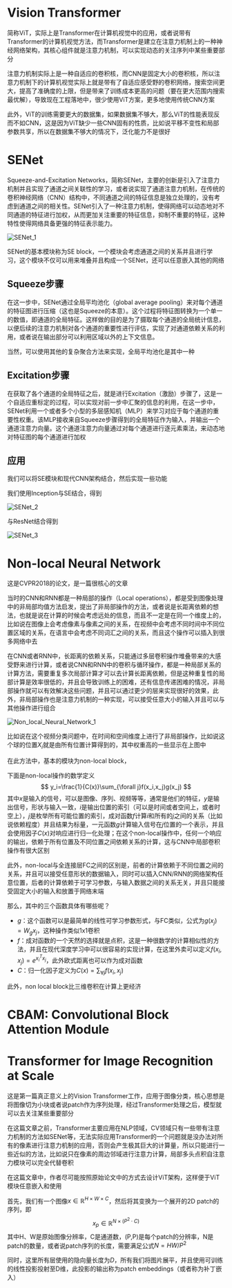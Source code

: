 # Vision Transformer

简称ViT，实际上是Transformer在计算机视觉中的应用，或者说带有Transformer的计算机视觉方法，而Transformer是建立在注意力机制上的一种神经网络架构，其核心组件就是注意力机制，可以实现动态的关注序列中某些重要部分

注意力机制实际上是一种自适应的卷积核，而CNN是固定大小的卷积核，所以注意力机制下的计算机视觉实际上就是带有了自适应感受野的卷积网络，搜索空间更大，提高了准确度的上限，但是带来了训练成本更高的问题（要在更大范围内搜索最优解），导致现在工程落地中，很少使用ViT方案，更多地使用传统CNN方案

此外，ViT的训练需要更大的数据集，如果数据集不够大，那么ViT的性能表现反而不如CNN，这是因为ViT缺少一些CNN固有的性质，比如说平移不变性和局部参数共享，所以在数据集不够大的情况下，泛化能力不是很好

# SENet

Squeeze-and-Excitation Networks，简称SENet，主要的创新是引入了注意力机制并且实现了通道之间关联性的学习，或者说实现了通道注意力机制，在传统的卷积神经网络（CNN）结构中，不同通道之间的特征信息是独立处理的，没有考虑到通道之间的相关性。SENet引入了一种注意力机制，使得网络可以动态地对不同通道的特征进行加权，从而更加关注重要的特征信息，抑制不重要的特征，这种特性使得网络具备更强的特征表示能力。

![SENet_1](.\assets\SENet_1.png)

SENet的基本模块称为SE block，一个模块会考虑通道之间的关系并且进行学习，这个模块不仅可以用来堆叠并且构成一个SENet，还可以任意嵌入其他的网络

## Squeeze步骤

在这一步中，SENet通过全局平均池化（global average pooling）来对每个通道的特征图进行压缩（这也是Squeeze的本意）。这个过程将特征图转换为一个单一的数值，即通道的全局特征。这样做的目的是为了摄取每个通道的全局统计信息，以便后续的注意力机制对各个通道的重要性进行评估，实现了对通道依赖关系的利用，或者说在输出部分可以利用区域以外的上下文信息。

当然，可以使用其他的复杂聚合方法来实现，全局平均池化是其中一种

## Excitation步骤

在获取了各个通道的全局特征之后，就是进行Excitation（激励）步骤了，这是一个自适应重标定的过程，可以实现对前一步中汇聚的信息的利用，在这一步中，SENet利用一个或者多个小型的多层感知机（MLP）来学习对应于每个通道的重要性权重。该MLP接收来自Squeeze步骤得到的全局特征作为输入，并输出一个通道注意力向量。这个通道注意力向量通过对每个通道进行逐元素乘法，来动态地对特征图的每个通道进行加权

## 应用

我们可以将SE模块和现代CNN架构结合，然后实现一些功能

我们使用Inception与SE结合，得到

![SENet_2](.\assets\SENet_2.png)

与ResNet结合得到

![SENet_3](.\assets\SENet_3.png)

# Non-local Neural Network

这是CVPR2018的论文，是一篇很核心的文章

当时的CNN和RNN都是一种局部的操作（Local operations），都是受到图像处理中的非局部均值方法启发，提出了非局部操作的方法，或者说是长距离依赖的想法，也就是说在计算的时候会考虑远处的信息，而且不一定是在同一个维度上的，比如说在图像上会考虑像素与像素之间的关系，在视频中会考虑不同时间中不同位置区域的关系，在语言中会考虑不同词汇之间的关系，而且这个操作可以插入到很多网络中去

在CNN或者RNN中，长距离的依赖关系，只能通过多层卷积操作堆叠带来的大感受野来进行计算，或者说CNN和RNN中的卷积与循环操作，都是一种局部关系的计算方法，需要重复多次局部计算才可以去计算长距离依赖，但是这种重复性的局部计算是效率很低的，并且会导致训练上的困难，还有信息传递困难的情况，非局部操作就可以有效解决这些问题，并且可以通过更少的层来实现很好的效果，此外，非局部操作也是注意力机制的一种实现，可以接受任意大小的输入并且可以与其他操作进行组合

![Non_local_Neural_Network_1](.\assets\Non_local_Neural_Network_1.png)

比如说在这个视频分类问题中，在时间和空间维度上进行了非局部操作，比如说这个球的位置$X_i$就是由所有位置计算得到的，其中权重高的一些显示在上图中

在此方法中，基本的模块为non-local block，

下面是non-local操作的数学定义
$$
y_i=\frac{1}{C(x)}\sum_{\forall j}f(x_i,x_j)g(x_j)
$$
其中$x$是输入的信号，可以是图像、序列、视频等等，通常是他们的特征，$y$是输出信号，形状与输入一致，$i$是输出位置的索引（可以是时间或者空间上，或者时空上），$j$是枚举所有可能位置的索引，成对函数$f$计算$i$和所有的$j$之间的关系（比如说依赖程度）并且结果为标量，一元函数$g$计算输入信号在$j$位置的一个表示，并且会使用因子$C(x)$对响应进行归一化处理；在这个non-local操作中，任何一个响应的输出，依赖于所有位置及不同位置之间依赖关系的计算，这与CNN中局部卷积操作有很大区别

此外，non-local与全连接层FC之间的区别是，前者的计算依赖于不同位置之间的关系，并且可以接受任意形状的数据输入，同时可以插入CNN/RNN的网络架构任意位置，后者的计算依赖于可学习参数，与输入数据之间的关系无关，并且只能接受固定大小的输入和放置于网络末端

那么，其中的三个函数具体有哪些呢？

- $g$：这个函数可以是最简单的线性可学习参数形式，与FC类似，公式为$g(x_j)=W_gx_j$，这种操作类似1x1卷积
- $f$：成对函数的一个天然的选择就是点积，这是一种很数学的计算相似性的方法，并且在现代深度学习中可以很容易的实现计算，在这里外卖可以定义$f(x_i,x_j)=e^{x_i^Tx_j}$，此外欧式距离也可以作为成对函数
- $C$：归一化因子定义为$C(x)=\sum_{\forall j}f(x_i,x_j)$

此外，non local block比三维卷积在计算上更经济

# CBAM: Convolutional Block Attention Module



# Transformer for Image Recognition at Scale

这是第一篇真正意义上的Vision Transformer工作，应用于图像分类，核心思想是将图像切为小块或者说patch作为序列处理，经过Transformer处理之后，模型就可以去关注某些重要部分

在这篇文章之前，Transformer主要应用在NLP领域，CV领域只有一些带有注意力机制的方法如SENet等，无法实际应用Transformer的一个问题就是没办法对所有的像素进行注意力机制的应用，否则会产生极其巨大的计算量，所以只能进行一些近似的方法，比如说只在像素的周边邻域进行注意力计算，局部多头点积自注意力模块可以完全代替卷积

在这篇文章中，作者尽可能按照原始论文中的方式去设计ViT架构，这样便于ViT模块任意嵌入和使用

首先，我们有一个图像$x\in \mathbb{R}^{H\times W\times C}$，然后将其变换为一个展开的2D patch的序列，即
$$
x_p\in \mathbb{R}^{N\times (P^2\cdot C)}
$$
其中H、W是原始图像分辨率，C是通道数，(P,P)是每个patch的分辨率，N是patch的数量，或者说patch序列的长度，需要满足公式$N=HW/P^2$

同时，这里所有层使用的隐向量长度为$D$，所有我们将图片展平，并且使用可训练的线性投影投射至D维，此投影的输出称为patch embeddings（或者称为补丁嵌入）